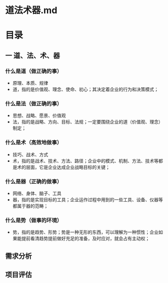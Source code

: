 # 道法术器.md

# 目录

## 一 道、法、术、器

### 什么是道（做正确的事）

- 原理、本质、规律
- 道，指的是价值观、理念、使命、初心；其决定着企业的行为和决策模式；

### 什么是法（做正确的事）

- 思想、战略、愿景、价值观
- 法，指的是战略、方向、目标、法规；一定要围绕企业的道（价值观、理念）制定；

### 什么是术（高效地做事）

- 技巧、战术、方式
- 术，指的是战术、技术、方法、路径；企业中的模式、机制、方法、技术等都是术的层面，它是企业达成企业战略目标的关键；

### 什么是器（正确的做事）

- 网络、身体、脑子、工具
- 器，指的是实现目标的工具；企业运作过程中用到的一些工具、设备、仪器等都属于器的范畴；

### 什么是势（做事的环境）

- 势，指的是趋势、形势；势是一种无形的东西，可以理解为一种惯性；企业如果能提前看清趋势提前做好充足的准备，及时应对，就会占有主动权；

## 需求分析

## 项目评估
